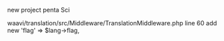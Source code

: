 new project penta Sci

waavi/translation/src/Middleware/TranslationMiddleware.php line 60 add new   'flag' => $lang->flag,
